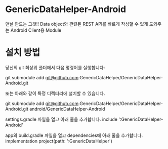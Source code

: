 # GenericDataHelper-Android
맨날 만드는 그것!! Data object와 관련된 REST API를 빠르게 작성할 수 있게 도와주는 Android Client용 Module

# 설치 방법
당신의 git 최상위 폴더에서 다음 명령어를 실행합니다:

 git submodule add git@github.com:GenericDataHelper/GenericDataHelper-Android.git
 
또는 아래와 같이 특정 디렉터리에 설치할 수 있습니다.

  git submodule add git@github.com:GenericDataHelper/GenericDataHelper-Android.git android/GenericDataHelper-Android



settings.gradle 파일을 열고 아래 줄을 추가합니다.
  include ':GenericDataHelper-Android'
  
app의 build.gradle 파일을 열고 dependencies에 아래 줄을 추가합니다.
  implementation project(path: ':GenericDataHelper')
  
